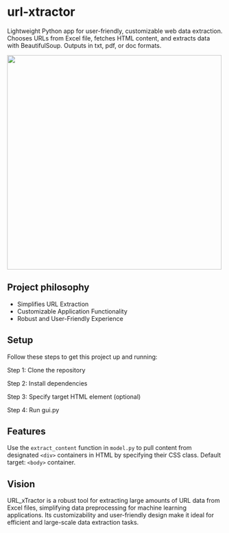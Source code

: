 # url-xtractor
Lightweight Python app for user-friendly, customizable web data extraction. Chooses URLs from Excel file, fetches HTML content, and extracts data with BeautifulSoup. Outputs in txt, pdf, or doc formats.

<img src="interface.png" width="500">

## Project philosophy

- Simplifies URL Extraction
- Customizable Application Functionality
- Robust and User-Friendly Experience

## Setup

Follow these steps to get this project up and running:

Step 1: Clone the repository

Step 2: Install dependencies 

Step 3: Specify target HTML element (optional)

Step 4: Run gui.py

## Features

Use the `extract_content` function in `model.py` to pull content from designated `<div>` containers in HTML by specifying their CSS class. Default target: `<body>` container.

## Vision

URL_xTractor is a robust tool for extracting large amounts of URL data from Excel files, simplifying data preprocessing for machine learning applications. Its customizability and user-friendly design make it ideal for efficient and large-scale data extraction tasks.
